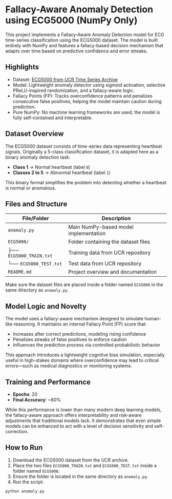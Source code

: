 # Fallacy-Aware Anomaly Detection using ECG5000 (NumPy Only)

This project implements a Fallacy-Aware Anomaly Detection model for ECG time-series classification using the ECG5000 dataset. The model is built entirely with NumPy and features a fallacy-based decision mechanism that adapts over time based on predictive confidence and error streaks.

## Highlights

- Dataset: [ECG5000 from UCR Time Series Archive](https://www.cs.ucr.edu/~eamonn/time_series_data_2018/)
- Model: Lightweight anomaly detector using sigmoid activation, selective PReLU-inspired randomization, and a fallacy-aware logic.
- Fallacy Points (FP): Tracks overconfidence patterns and penalizes consecutive false positives, helping the model maintain caution during prediction.
- Pure NumPy: No machine learning frameworks are used; the model is fully self-contained and interpretable.

## Dataset Overview

The ECG5000 dataset consists of time-series data representing heartbeat signals. Originally a 5-class classification dataset, it is adapted here as a binary anomaly detection task:

- **Class 1** → Normal heartbeat (label `0`)
- **Classes 2 to 5** → Abnormal heartbeat (label `1`)

This binary format simplifies the problem into detecting whether a heartbeat is normal or anomalous.

## Files and Structure

| File/Folder            | Description                                      |
|------------------------|--------------------------------------------------|
| `anomaly.py`           | Main NumPy-based model implementation            |
| `ECG5000/`             | Folder containing the dataset files              |
| ├── `ECG5000_TRAIN.txt`| Training data from UCR repository                |
| └── `ECG5000_TEST.txt` | Test data from UCR repository                    |
| `README.md`            | Project overview and documentation               |

Make sure the dataset files are placed inside a folder named `ECG5000` in the same directory as `anomaly.py`.

## Model Logic and Novelty

The model uses a fallacy-aware mechanism designed to simulate human-like reasoning. It maintains an internal Fallacy Point (FP) score that:

- Increases after correct predictions, modeling rising confidence
- Penalizes streaks of false positives to enforce caution
- Influences the prediction process via controlled probabilistic behavior

This approach introduces a lightweight cognitive bias simulation, especially useful in high-stakes domains where overconfidence may lead to critical errors—such as medical diagnostics or monitoring systems.

## Training and Performance

- **Epochs**: 20
- **Final Accuracy**: ~80%

While this performance is lower than many modern deep learning models, the fallacy-aware approach offers interpretability and risk-aware adjustments that traditional models lack. It demonstrates that even simple models can be enhanced to act with a level of decision sensitivity and self-correction.

## How to Run

1. Download the ECG5000 dataset from the UCR archive.
2. Place the two files `ECG5000_TRAIN.txt` and `ECG5000_TEST.txt` inside a folder named `ECG5000`.
3. Ensure the folder is located in the same directory as `anomaly.py`.
4. Run the script:

```bash
python anomaly.py
